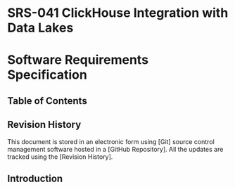 # SRS-041 ClickHouse Integration with Data Lakes
# Software Requirements Specification

## Table of Contents


## Revision History

This document is stored in an electronic form using [Git] source control management software
hosted in a [GitHub Repository].
All the updates are tracked using the [Revision History].

## Introduction